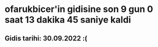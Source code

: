 # ofarukbicer'in gidisine son 9 gun 0 saat 13 dakika 45 saniye kaldi

## Gidis tarihi: 30.09.2022 :(
